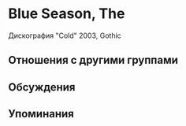 # Blue Season, The

Дискография
"Cold" 2003, Gothic

## Отношения с другими группами


## Обсуждения


## Упоминания

